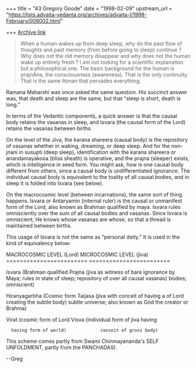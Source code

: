 +++
title = "43 Gregory Goode"
date = "1998-02-09"
upstream_url = "https://lists.advaita-vedanta.org/archives/advaita-l/1998-February/008002.html"

+++
[Archive link](https://lists.advaita-vedanta.org/archives/advaita-l/1998-February/008002.html)

>When a human wakes up from deep sleep, why do the past flow of thoughts
>and past memory (from before going to sleep) continue ? Why does not the
>old memory disappear and why does not the human wake up entirely fresh ?
>I am not looking for a scientific explanation but a philosophical one.
>The basic background for the human is prajnAna, the consciousness
>(awareness). That is the only continuity. That is the same Atman that
>pervades everything.

Ramana Maharshi was once asked the same question.  His succinct answer was,
that death and sleep are the same, but that "sleep is short, death is long."

In terms of the Vedantic components, a quick answer is that the causal body
retains the vasanas in sleep, and Isvara (the causal form of the Lord)
retains the vasanas between births.

On the level of the Jiva, the karana shareera (causal body) is the
repository of vasanas whether in waking, dreaming, or deep sleep.  And for
the non-jnani in susupti (deep sleep), identification with the karana
shareera or anandamayakosa (bliss sheath) is operative, and the prajna
(sleeper) exists, which is intelligence in seed form.  You might ask, how
is one causal body different from others, since a causal body is
undifferentiated ignorance.  The individual causal body is equivalent to
the toality of all causal bodies, and in sleep it is folded into Isvara
(see below).

On the macrocosmic level (between incarnations), the same sort of thing
happens.  Isvara or Antaryamin (internal ruler) is the causal or unmanifest
form of the Lord, also known as Brahman qualified by maya.  Isvara rules
omnisciently over the sum of all causal bodies and vasanas.  Since Isvara
is omniscient, He knows whose vasanas are whose, so that a thread is
maintained between births.

This usage of Isvara is not the same as "personal deity."  It is used in
the kind of equivalency below:

MACROCOSMIC LEVEL (Lord)             MICROCOSMIC LEVEL (jiva)
========================             ========================

Isvara (Brahman qualified            Prajna (jiva as witness of bare ignorance
        by Maya; rules                  in state of sleep; repository of
        over all causal                 vasanas)
        bodies; omniscient)

Hiranyagarbha (Cosmic form           Taijasa (jiva with conceit of having a
        of Lord creating the            subtle body)
        subtle universe;
        also known as God the
        creator or Brahma)

Virat (cosmic form of Lord           Visva (individual form of jiva having

      having form of world)             conceit of gross body)


This scheme comes partly from Swami Chinmayananda's SELF UNFOLDMENT, partly
from the PANCHADASI.

--Greg


